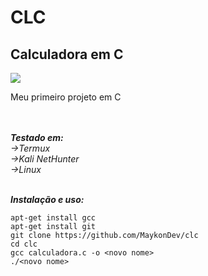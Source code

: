 <h1>CLC</h1>
<h2>Calculadora em C</h2>
<img src=https://c.tenor.com/Vx6UH3eRvHYAAAAM/ascendance-of-a-bookworm-calculator.gif>
<p>Meu primeiro projeto em C</p></br>
<br>
<strong><i>Testado em:</i></strong></br>
<i>->Termux</i></br>
<i>->Kali NetHunter</i></br>
<i>->Linux</i></br></br>

___Instalação e uso:___

    apt-get install gcc
    apt-get install git
    git clone https://github.com/MaykonDev/clc
    cd clc
    gcc calculadora.c -o <novo nome>
    ./<novo nome>
